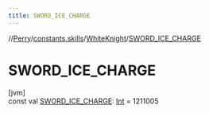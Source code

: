 ```yaml
---
title: SWORD_ICE_CHARGE
---
```

//[Perry](../../../index.html)/[constants.skills](../index.html)/[WhiteKnight](index.html)/[SWORD_ICE_CHARGE](-s-w-o-r-d_-i-c-e_-c-h-a-r-g-e.html)



# SWORD_ICE_CHARGE



[jvm]\
const val [SWORD_ICE_CHARGE](-s-w-o-r-d_-i-c-e_-c-h-a-r-g-e.html): [Int](https://kotlinlang.org/api/latest/jvm/stdlib/kotlin/-int/index.html) = 1211005




